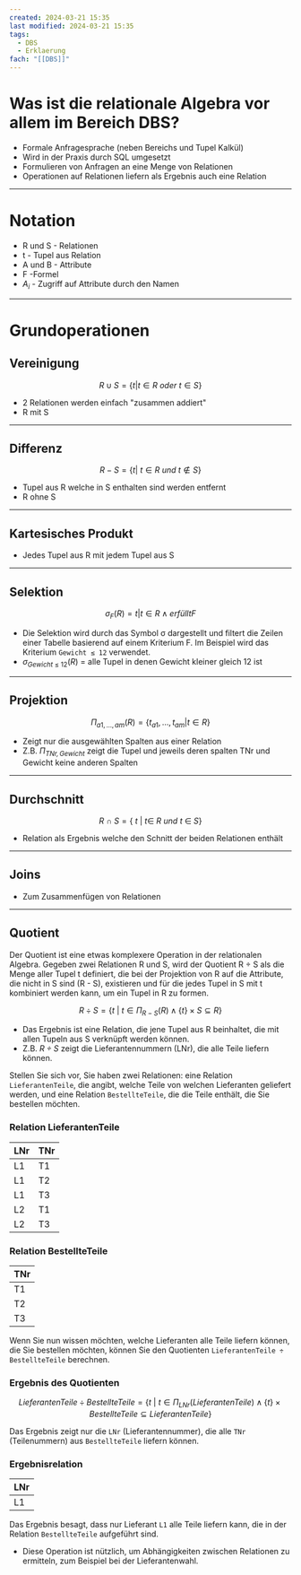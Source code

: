 ```yaml
---
created: 2024-03-21 15:35
last modified: 2024-03-21 15:35
tags:
  - DBS
  - Erklaerung
fach: "[[DBS]]"
---
```

# Was ist die relationale Algebra vor allem im Bereich DBS?

- Formale Anfragesprache (neben Bereichs und Tupel Kalkül)
- Wird in der Praxis durch SQL umgesetzt 
- Formulieren von Anfragen an eine Menge von Relationen
- Operationen auf Relationen liefern als Ergebnis auch eine Relation
---

# Notation

- R und S - Relationen
- t - Tupel aus Relation
- A und B - Attribute
- F -Formel
- $A_i$ - Zugriff auf Attribute durch den Namen
---

# Grundoperationen

## Vereinigung 

$$R \cup S = \{t| t  \in R  \ oder \ t \in S \}$$
- 2 Relationen werden einfach "zusammen addiert"
- R mit S
---

## Differenz

 $$R-S = \{t|\ t \in R \ und \ t \notin S  \}$$
- Tupel aus R welche in S enthalten sind werden entfernt
- R ohne S
---

## Kartesisches Produkt 

- Jedes Tupel aus R mit jedem Tupel aus S
---

## Selektion 

  $$σ_F(R) = { t | t ∈ R ∧ erfüllt F }$$
- Die Selektion wird durch das Symbol σ dargestellt und filtert die Zeilen einer Tabelle basierend auf einem Kriterium F. Im Beispiel wird das Kriterium `Gewicht ≤ 12` verwendet.
- $σ_{Gewicht\ \leq\ 12}(R)$ = alle Tupel in denen Gewicht kleiner gleich 12 ist
---

## Projektion

$$\Pi_{a1, \ldots , am}(R) = \{t_{a1}, \ldots , t_{am} | t \in R\}$$
- Zeigt nur die ausgewählten Spalten aus einer Relation 
- Z.B. *$\Pi_{TNr,Gewicht}$*  zeigt die Tupel und jeweils deren spalten TNr und Gewicht keine anderen Spalten
---

## Durchschnitt 
$$R \  \cap \ S = \{\ t \ | \ t \in \ R \ und \ t \ \in \ S \}$$
- Relation als Ergebnis welche den Schnitt der beiden Relationen enthält
---

## Joins 

- Zum Zusammenfügen von Relationen 
---

## Quotient

Der Quotient ist eine etwas komplexere Operation in der relationalen Algebra. Gegeben zwei Relationen R und S, wird der Quotient R ÷ S als die Menge aller Tupel t definiert, die bei der Projektion von R auf die Attribute, die nicht in S sind (R - S), existieren und für die jedes Tupel in S mit t kombiniert werden kann, um ein Tupel in R zu formen.

$$R \div S = \{ t \ | \ t \in \Pi_{R-S}(R) \land \{t\} \times S \subseteq R \}$$

- Das Ergebnis ist eine Relation, die jene Tupel aus R beinhaltet, die mit allen Tupeln aus S verknüpft werden können.
- Z.B. *$R \div S$* zeigt die Lieferantennummern (LNr), die alle Teile liefern können.

Stellen Sie sich vor, Sie haben zwei Relationen: eine Relation `LieferantenTeile`, die angibt, welche Teile von welchen Lieferanten geliefert werden, und eine Relation `BestellteTeile`, die die Teile enthält, die Sie bestellen möchten.

### Relation LieferantenTeile

| LNr | TNr |
|-----|-----|
| L1  | T1  |
| L1  | T2  |
| L1  | T3  |
| L2  | T1  |
| L2  | T3  |

### Relation BestellteTeile

| TNr |
|-----|
| T1  |
| T2  |
| T3  |

Wenn Sie nun wissen möchten, welche Lieferanten alle Teile liefern können, die Sie bestellen möchten, können Sie den Quotienten `LieferantenTeile ÷ BestellteTeile` berechnen.

### Ergebnis des Quotienten

$$LieferantenTeile \div BestellteTeile = \{ t \ | \ t \in \Pi_{LNr}(LieferantenTeile) \land \{t\} \times BestellteTeile \subseteq LieferantenTeile \}$$

Das Ergebnis zeigt nur die `LNr` (Lieferantennummer), die alle `TNr` (Teilenummern) aus `BestellteTeile` liefern können.

### Ergebnisrelation

| LNr |
|-----|
| L1  |

Das Ergebnis besagt, dass nur Lieferant `L1` alle Teile liefern kann, die in der Relation `BestellteTeile` aufgeführt sind.

- Diese Operation ist nützlich, um Abhängigkeiten zwischen Relationen zu ermitteln, zum Beispiel bei der Lieferantenwahl.
